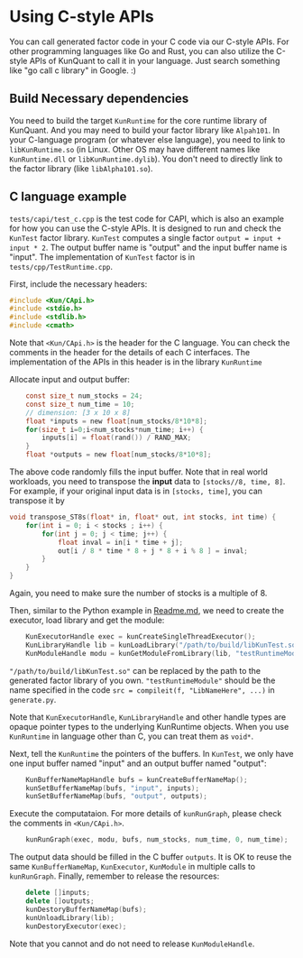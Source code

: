 # Using C-style APIs

You can call generated factor code in your C code via our C-style APIs. For other programming languages like Go and Rust, you can also utilize the C-style APIs of KunQuant to call it in your language. Just search something like "go call c library" in Google. :)

## Build Necessary dependencies

You need to build the target `KunRuntime` for the core runtime library of KunQuant. And you may need to build your factor library like `Alpah101`. In your C-language program (or whatever else language), you need to link to `libKunRuntime.so` (in Linux. Other OS may have different names like `KunRuntime.dll` or `libKunRuntime.dylib`). You don't need to directly link to the factor library (like `libAlpha101.so`).

## C language example

`tests/capi/test_c.cpp` is the test code for CAPI, which is also an example for how you can use the C-style APIs. It is designed to run and check the `KunTest` factor library. `KunTest` computes a single factor `output = input + input * 2`. The output buffer name is "output" and the input buffer name is "input". The implementation of `KunTest` factor is in `tests/cpp/TestRuntime.cpp`.

First, include the necessary headers:

```C
#include <Kun/CApi.h>
#include <stdio.h>
#include <stdlib.h>
#include <cmath>
```

Note that `<Kun/CApi.h>` is the header for the C language. You can check the comments in the header for the details of each C interfaces. The implementation of the APIs in this header is in the library `KunRuntime`

Allocate input and output buffer:

```C
    const size_t num_stocks = 24;
    const size_t num_time = 10;
    // dimension: [3 x 10 x 8]
    float *inputs = new float[num_stocks/8*10*8];
    for(size_t i=0;i<num_stocks*num_time; i++) {
        inputs[i] = float(rand()) / RAND_MAX;
    }
    float *outputs = new float[num_stocks/8*10*8];
```

The above code randomly fills the input buffer. Note that in real world workloads, you need to transpose the **input** data to `[stocks//8, time, 8]`. For example, if your original input data is in `[stocks, time]`, you can transpose it by

```C
void transpose_ST8s(float* in, float* out, int stocks, int time) {
    for(int i = 0; i < stocks ; i++) {
        for(int j = 0; j < time; j++) {
            float inval = in[i * time + j];
            out[i / 8 * time * 8 + j * 8 + i % 8 ] = inval;
        }
    }
}
```

Again, you need to make sure the number of stocks is a multiple of 8.

Then, similar to the Python example in [Readme.md](./Readme.md), we need to create the executor, load library and get the module:

```C
    KunExecutorHandle exec = kunCreateSingleThreadExecutor();
    KunLibraryHandle lib = kunLoadLibrary("/path/to/build/libKunTest.so");
    KunModuleHandle modu = kunGetModuleFromLibrary(lib, "testRuntimeModule");
```

`"/path/to/build/libKunTest.so"` can be replaced by the path to the generated factor library of you own. `"testRuntimeModule"` should be the name specified in the code `src = compileit(f, "LibNameHere", ...)` in `generate.py`.

Note that `KunExecutorHandle`, `KunLibraryHandle` and other handle types are opaque pointer types to the underlying KunRuntime objects. When you use `KunRuntime` in language other than C, you can treat them as `void*`.

Next, tell the `KunRuntime` the pointers of the buffers. In `KunTest`, we only have one input buffer named "input" and an output buffer named "output":

```C
    KunBufferNameMapHandle bufs = kunCreateBufferNameMap();
    kunSetBufferNameMap(bufs, "input", inputs);
    kunSetBufferNameMap(bufs, "output", outputs);
```

Execute the computataion. For more details of `kunRunGraph`, please check the comments in `<Kun/CApi.h>`.

```C
    kunRunGraph(exec, modu, bufs, num_stocks, num_time, 0, num_time);
```

The output data should be filled in the C buffer `outputs`. It is OK to reuse the same `KunBufferNameMap`, `KunExecutor`, `KunModule` in multiple calls to `kunRunGraph`. Finally, remember to release the resources:

```C++
    delete []inputs;
    delete []outputs;
    kunDestoryBufferNameMap(bufs);
    kunUnloadLibrary(lib);
    kunDestoryExecutor(exec);
```

Note that you cannot and do not need to release `KunModuleHandle`.